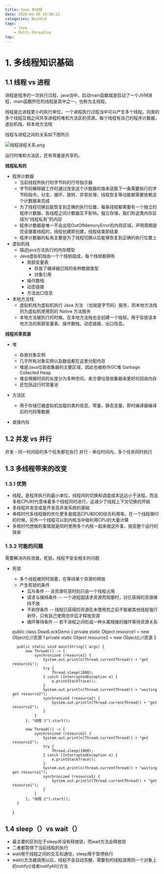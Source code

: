 ```yaml
---
title: Java 多线程
date: 2020-04-30 19:36:12
categories: BackEnd
tags:
    - Java
    - Multi-threading
top:
---
```

# 1. 多线程知识基础

## 1.1 线程 vs 进程
进程是程序的一次执行过程，java当中，启动main函数就是启动了一个JVM进程，main函数所在的线程是其中之一，也称为主线程。

线程是比进程更小的执行单位，一个进程执行过程当中可以产生多个线程。同类的多个线程互相之间共享进程的堆和方法区的资源。每个线程有自己的程序计数器，虚拟机栈，和本地方法栈

线程与进程之间的关系如下图所示

![线程进程关系.png](https://i.loli.net/2020/04/30/3AwhmaPDLkcXKMb.png) 

运行时堆和方法区，还有常量是共享的。

**线程私有的**

+ 程序计数器
    + 当前线程所执行的字节码的行号指示器
    + 字节码解释器工作时通过改变这个计数器的值来选取下一条需要执行的字节码指令，分支、循环、跳转、异常处理、线程恢复等功能都需要依赖这个计数器来完成
    + 为了线程切换后能恢复到正确的执行位置，每条线程都需要有一个独立的程序计数器，各线程之间计数器互不影响，独立存储，我们称这类内存区域为“线程私有”的内存
    + 程序计数器是唯一不会出现OutOfMemoryError的内存区域，声明周期是完全跟着线程的，线程创建即创建，线程结束即结束
    + 程序计数器的私有主要是为了线程切换以后能够恢复到正确的执行位置上
+ 虚拟机栈
    + 描述java方法执行的内存模型
    + Java虚拟机栈由一个个栈帧组成，每个栈帧都拥有
        + 局部变量表
            + 存放了编译器已知的各种数据类型
            + 对象引用
        + 操作数栈
        + 动态链接
        + 方法出口信息
+ 本地方法栈
    + 虚拟机栈为虚拟机执行 Java 方法 （也就是字节码）服务，而本地方法栈则为虚拟机使用到的 Native 方法服务
    + 本地方法被执行的时候，在本地方法栈也会创建一个栈帧，用于存放该本地方法的局部变量表、操作数栈、动态链接、出口信息。

**线程共享资源**

+ 堆 
    + 存放对象实例
    + 几乎所有对象实例以及数组都在这里分配内存
    + 堆是Java垃圾收集器的主要区域，因此也被称作GC堆 Garbage Collected Heap 
    + 堆会根据时间的长度分为多种空间，来方便垃圾收集器来更好的回收内存
    + 还包括运行时常量池
+ 方法区
    + 用于存储已被虚拟机加载的类的信息，常量，静态变量，即时编译器编译后的代码等数据
    
+ 直接内存

## 1.2 并发 vs 并行

并发 - 同一时间段的多个任务都在执行
并行 - 单位时间内，多个任务同时执行

## 1.3 多线程带来的改变 

### 1.3.1 优势
+ 线程，是程序执行的最小单位，线程间的切换和调度成本远远小于进程。而且多核CPU时代意味着多个线程同时进行，这减少了线程上下文切换的开销
+ 多线程并发变成是开发高并发系统的基础
+ 单核时代多线程做的优化更多是提高CPU和IO的综合利用率。在一个线程做IO的时候，另外一个线程可以到内核当中做利用CPU的大量计算
+ 多核时代想做的事情就是同时使用多个内核一起来做这件事，提高整个运行的效率

### 1.3.2 可能的问题
需要解决内存泄漏，死锁，线程不安全相关的问题

+ 死锁
    + 多个线程被同时阻塞，在等待某个资源的释放
    + 产生死锁的条件
        + 互斥条件 -- 该资源任意时刻只由一个线程占用
        + 请求与保持条件 -- 一个进程因请求资源而阻塞时，对已获得的资源保持不放 
        + 不剥夺条件 -- 线程已获得的资源在末使用完之前不能被其他线程强行剥夺，只有自己使用完毕后才释放资源
        + 循环等待条件 -- 若干进程之间形成一种头尾相接的循环等待资源关系


    public class DeadLockDemo {
        private static Object resource1 = new Object();//资源 1
        private static Object resource2 = new Object();//资源 2

        public static void main(String[] args) {
            new Thread(() -> {
                synchronized (resource1) {
                    System.out.println(Thread.currentThread() + "get resource1");
                    try {
                        Thread.sleep(1000);
                    } catch (InterruptedException e) {
                        e.printStackTrace();
                    }
                    System.out.println(Thread.currentThread() + "waiting get resource2");
                    synchronized (resource2) {
                        System.out.println(Thread.currentThread() + "get resource2");
                    }
                }
            }, "线程 1").start();

            new Thread(() -> {
                synchronized (resource2) {
                    System.out.println(Thread.currentThread() + "get resource2");
                    try {
                        Thread.sleep(1000);
                    } catch (InterruptedException e) {
                        e.printStackTrace();
                    }
                    System.out.println(Thread.currentThread() + "waiting get resource1");
                    synchronized (resource1) {
                        System.out.println(Thread.currentThread() + "get resource1");
                    }
                }
            }, "线程 2").start();
        }
    }

## 1.4 sleep（）vs wait（）
+ 最主要的区别在于sleep并没有释放锁，而wait方法会释放锁
+ 二者都暂停了当前线程的执行
+ wait用于线程之间的交互和通信，sleep用于暂停执行
+ wait()方法被调用以后，线程不会自动苏醒，需要别的线程调用同一个对象上的notify()或者notifyAll()方法